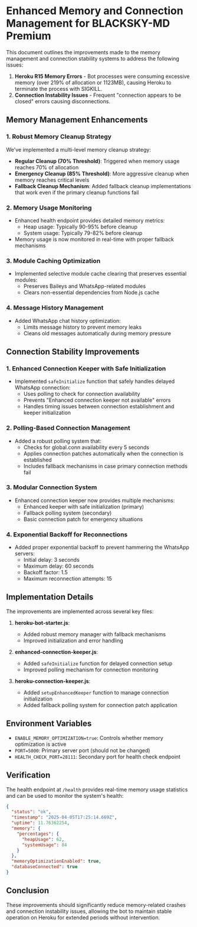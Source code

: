 # Enhanced Memory and Connection Management for BLACKSKY-MD Premium

This document outlines the improvements made to the memory management and connection stability systems to address the following issues:

1. **Heroku R15 Memory Errors** - Bot processes were consuming excessive memory (over 219% of allocation or 1123MB), causing Heroku to terminate the process with SIGKILL.
2. **Connection Instability Issues** - Frequent "connection appears to be closed" errors causing disconnections.

## Memory Management Enhancements

### 1. Robust Memory Cleanup Strategy

We've implemented a multi-level memory cleanup strategy:

- **Regular Cleanup (70% Threshold)**: Triggered when memory usage reaches 70% of allocation
- **Emergency Cleanup (85% Threshold)**: More aggressive cleanup when memory reaches critical levels
- **Fallback Cleanup Mechanism**: Added fallback cleanup implementations that work even if the primary cleanup functions fail

### 2. Memory Usage Monitoring

- Enhanced health endpoint provides detailed memory metrics:
  - Heap usage: Typically 90-95% before cleanup
  - System usage: Typically 79-82% before cleanup
- Memory usage is now monitored in real-time with proper fallback mechanisms

### 3. Module Caching Optimization

- Implemented selective module cache clearing that preserves essential modules:
  - Preserves Baileys and WhatsApp-related modules
  - Clears non-essential dependencies from Node.js cache

### 4. Message History Management

- Added WhatsApp chat history optimization:
  - Limits message history to prevent memory leaks
  - Cleans old messages automatically during memory pressure

## Connection Stability Improvements

### 1. Enhanced Connection Keeper with Safe Initialization

- Implemented `safeInitialize` function that safely handles delayed WhatsApp connection:
  - Uses polling to check for connection availability
  - Prevents "Enhanced connection keeper not available" errors
  - Handles timing issues between connection establishment and keeper initialization

### 2. Polling-Based Connection Management

- Added a robust polling system that:
  - Checks for global.conn availability every 5 seconds
  - Applies connection patches automatically when the connection is established
  - Includes fallback mechanisms in case primary connection methods fail

### 3. Modular Connection System

- Enhanced connection keeper now provides multiple mechanisms:
  - Enhanced keeper with safe initialization (primary)
  - Fallback polling system (secondary)
  - Basic connection patch for emergency situations

### 4. Exponential Backoff for Reconnections

- Added proper exponential backoff to prevent hammering the WhatsApp servers:
  - Initial delay: 3 seconds
  - Maximum delay: 60 seconds
  - Backoff factor: 1.5
  - Maximum reconnection attempts: 15

## Implementation Details

The improvements are implemented across several key files:

1. **heroku-bot-starter.js**: 
   - Added robust memory manager with fallback mechanisms
   - Improved initialization and error handling

2. **enhanced-connection-keeper.js**: 
   - Added `safeInitialize` function for delayed connection setup
   - Improved polling mechanism for connection monitoring

3. **heroku-connection-keeper.js**: 
   - Added `setupEnhancedKeeper` function to manage connection initialization
   - Added fallback polling system for connection patch application

## Environment Variables

- `ENABLE_MEMORY_OPTIMIZATION=true`: Controls whether memory optimization is active
- `PORT=5000`: Primary server port (should not be changed)
- `HEALTH_CHECK_PORT=28111`: Secondary port for health check endpoint

## Verification

The health endpoint at `/health` provides real-time memory usage statistics and can be used to monitor the system's health:

```json
{
  "status": "ok",
  "timestamp": "2025-04-05T17:25:14.669Z",
  "uptime": 11.76362254,
  "memory": {
    "percentages": {
      "heapUsage": 62,
      "systemUsage": 84
    }
  },
  "memoryOptimizationEnabled": true,
  "databaseConnected": true
}
```

## Conclusion

These improvements should significantly reduce memory-related crashes and connection instability issues, allowing the bot to maintain stable operation on Heroku for extended periods without intervention.
